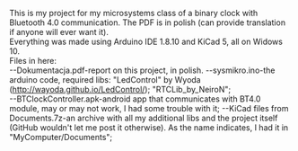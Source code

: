 This is my project for my microsystems class of a binary clock with Bluetooth 4.0 communication. The PDF is in polish (can provide translation if anyone will ever want it).  
Everything was made using Arduino IDE 1.8.10 and KiCad 5, all on Widows 10.  
Files in here:  
--Dokumentacja.pdf-report on this project, in polish.
--sysmikro.ino-the arduino code, required libs: "LedControl" by Wyoda (http://wayoda.github.io/LedControl/); "RTCLib_by_NeiroN";  
--BTClockController.apk-android app that communicates with BT4.0 module, may or may not work, I had some trouble with it;
--KiCad files from Documents.7z-an archive with all my additional libs and the project itself (GitHub wouldn't let me post it otherwise). As the name indicates, I had it in "MyComputer/Documents";
